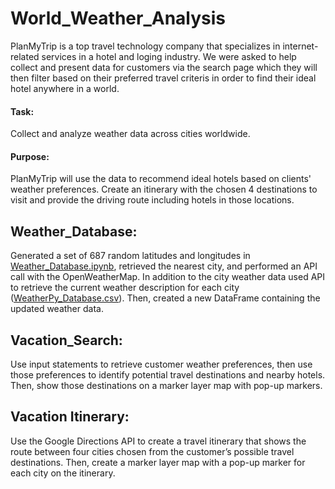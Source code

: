 # World_Weather_Analysis
PlanMyTrip is a top travel technology company that specializes in internet-related services in a hotel and loging industry. We were asked to help collect and present data for customers via the search page which they will then filter based on their preferred travel criteris in order to find their ideal hotel anywhere in a world.

#### Task:
Collect and analyze weather data across cities worldwide.
#### Purpose:
PlanMyTrip will use the data to recommend ideal hotels based on clients' weather preferences. Create an itinerary with the chosen 4 destinations to visit and provide the driving route including hotels in those locations.

## Weather_Database:
Generated a set of 687 random latitudes and longitudes in [Weather_Database.ipynb](https://github.com/Cryptotwister/World_Weather_Analysis/blob/main/Weather_Database/Weather_Database.ipynb), retrieved the nearest city, and performed an API call with the OpenWeatherMap. In addition to the city weather data used API to retrieve the current weather description for each city ([WeatherPy_Database.csv](https://github.com/Cryptotwister/World_Weather_Analysis/blob/main/Weather_Database/WeatherPy_Database.csv)). Then, created a new DataFrame containing the updated weather data.

## Vacation_Search:
Use input statements to retrieve customer weather preferences, then use those preferences to identify potential travel destinations and nearby hotels. Then, show those destinations on a marker layer map with pop-up markers.

## Vacation Itinerary:
Use the Google Directions API to create a travel itinerary that shows the route between four cities chosen from the customer’s possible travel destinations. Then, create a marker layer map with a pop-up marker for each city on the itinerary.

